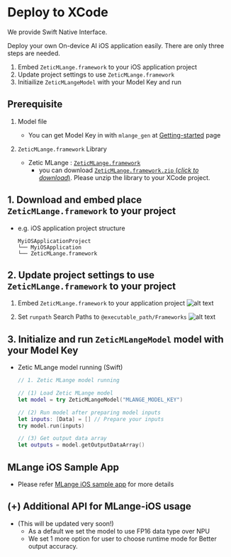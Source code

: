 Deploy to XCode
========================

 We provide Swift Native Interface.

Deploy your own On-device AI iOS application easily.
There are only three steps are needed.
  1. Embed `ZeticMLange.framework` to your iOS application project
  2. Update project settings to use `ZeticMLange.framework`
  3. Initiailize `ZeticMLangeModel` with your Model Key and run


## Prerequisite

1. Model file

    - You can get Model Key in with `mlange_gen` at [Getting-started](https://zetic-ai.github.io/ZETIC_MLange_document/overview/getting-started.html) page

2. `ZeticMLange.framework` Library

    - Zetic MLange : [`ZeticMLange.framework`](https://github.com/zetic-ai/zetic_mlange_ios_sample/tree/v0.2.0/ZeticMLangeiOSSample/ZeticMLange.framework)
      - you can download [`ZeticMLange.framework.zip` (*click to download*)](https://github.com/zetic-ai/zetic_mlange_ios_sample/releases/download/v0.2.0/ZeticMLange.framework.zip). Please unzip the library to your XCode project.


## 1. Download and embed place `ZeticMLange.framework` to your project

  - e.g. iOS application project structure
    ```
    MyiOSApplicationProject
    └── MyiOSApplication
    └── ZeticMLange.framework
    ```

## 2. Update project settings to use `ZeticMLange.framework` to your project

1. Embed `ZeticMLange.framework` to your application project
![alt text](mlange_xcode_app_setting_01.png)

2. Set `runpath` Search Paths to `@executable_path/Frameworks`
![alt text](mlange_xcode_app_setting_02.png)


## 3. Initialize and run `ZeticMLangeModel` model with your Model Key

  - Zetic MLange model running (Swift)

    ``` swift
    // 1. Zetic MLange model running

    // (1) Load Zetic MLange model
    let model = try ZeticMLangeModel("MLANGE_MODEL_KEY")

    // (2) Run model after preparing model inputs
    let inputs: [Data] = [] // Prepare your inputs
    try model.run(inputs)

    // (3) Get output data array
    let outputs = model.getOutputDataArray()
    ```

## MLange iOS Sample App
  - Please refer [MLange iOS sample app](https://github.com/zetic-ai/zetic_mlange_ios_sample) for more details


## (+) Additional API for MLange-iOS usage
- (This will be updated very soon!)
  - As a default we set the model to use FP16 data type over NPU
  - We set 1 more option for user to choose runtime mode for Better output accuracy.
